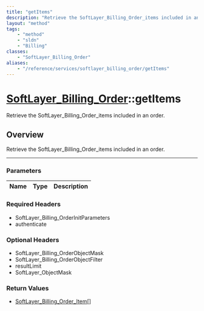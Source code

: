 ```yaml
---
title: "getItems"
description: "Retrieve the SoftLayer_Billing_Order_items included in an order."
layout: "method"
tags:
    - "method"
    - "sldn"
    - "Billing"
classes:
    - "SoftLayer_Billing_Order"
aliases:
    - "/reference/services/softlayer_billing_order/getItems"
---
```

# [SoftLayer_Billing_Order](/reference/services/SoftLayer_Billing_Order)::getItems

Retrieve the SoftLayer_Billing_Order_items included in an order.


## Overview 
Retrieve the SoftLayer_Billing_Order_items included in an order.

-----

### Parameters 
|Name | Type | Description |
| --- | --- | --- |


### Required Headers
* SoftLayer_Billing_OrderInitParameters
* authenticate


### Optional Headers
* SoftLayer_Billing_OrderObjectMask
* SoftLayer_Billing_OrderObjectFilter
* resultLimit
* SoftLayer_ObjectMask

### Return Values
* <a href='/reference/datatypes/SoftLayer_Billing_Order_Item'>SoftLayer_Billing_Order_Item[] </a>




